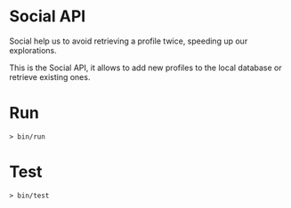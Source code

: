 # Social API
Social help us to avoid retrieving a profile twice, speeding up our explorations.

This is the Social API, it allows to add new profiles to the local database or retrieve existing ones.

# Run

    > bin/run

# Test

    > bin/test

